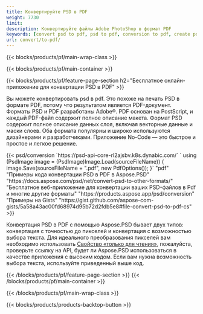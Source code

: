 ```yaml
---
title: Конвертируйте PSD в PDF
weight: 7730
limit: 
description: Конвертируйте файлы Adobe PhotoShop в формат PDF
keywords: [convert psd to pdf, psd to pdf, conversion to pdf, create pdf from psd, print psd as pdf]
url: convert/to-pdf/
---
```


{{< blocks/products/pf/main-wrap-class >}}

{{< blocks/products/pf/main-container >}}

{{< blocks/products/pf/feature-page-section h2="Бесплатное онлайн-приложение для конвертации PSD в PDF" >}}
<p>Вы можете конвертировать psd в pdf. Это похоже на печать PSD в формате PDF, потому что результатом является PDF-документ. Форматы PSD и PDF разработаны Adobe®. PDF основан на PostScript, и каждый PDF-файл содержит полное описание макета. Формат PSD содержит полное описание данных слоя, включая векторные данные и маски слоев. Оба формата популярны и широко используются дизайнерами и разработчиками. Приложение No-Code — это быстрое и простое и легкое решение.</p>
{{< psd/conversion `https://psd-api-core-rl2ajsbv.k8s.dynabic.com/` 
`    using (PsdImage image = (PsdImage)Image.Load(sourceFileName))
    {
        image.Save(sourceFileName + ".pdf", new PdfOptions());
    }` 
	"pdf" "Примеры кода конвертации PSD в PDF в Aspose.PSD"  "https://docs.aspose.com/psd/net/convert-psd-to-other-formats/" "Бесплатное веб-приложение для конвертации ваших PSD-файлов в Pdf и многие другие форматы" "https://products.aspose.app/psd/conversion" "Примеры на Gists" "https://gist.github.com/aspose-com-gists/5a58a43ac00fd68974d95b72d2fdb5e8#file-convert-psd-to-pdf-cs" >}}
<p>Конвертация PSD в PDF с помощью Aspose.PSD бывает двух типов: конвертация с точностью до пикселей и конвертация с возможностью выбора текста. Для идеального преобразования пикселей вам необходимо использовать <a href="https://reference.aspose.com/psd/net/aspose.psd.imageloadoptions/psdloadoptions/readonlymode/">Свойство «только для чтения»</a>, пожалуйста, проверьте ссылку на API, будет ли Aspose.PSD использоваться в качестве приложения с высоким кодом. Если вам нужна возможность выбора текста, используйте приведенный выше код.</p>
{{< /blocks/products/pf/feature-page-section >}}
{{< /blocks/products/pf/main-container >}}


{{< /blocks/products/pf/main-wrap-class >}}

{{< blocks/products/products-backtop-button >}}
